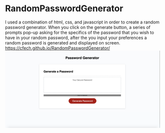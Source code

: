 # RandomPasswordGenerator
I used a combination of html, css, and javascript in order to create a random password generator. When you click on the generate button, a series of prompts pop-up asking for the specifics of the password that you wish to have in your random password, after the you input your preferences a random password is generated and displayed on screen. https://cfech.github.io/RandomPasswordGenerator/
![screenshot of my page](password.png)
